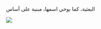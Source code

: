 البعثية، كما يوحي اسمها، مبنية على أساس
<!---
VgQ8Auk/VgQ8Auk is a ✨ special ✨ repository because its `README.md` (this file) appears on your GitHub profile.
You can click the Preview link to take a look at your changes.
--->
![]([http://url/to/img.png](https://www.reddit.com/media?url=https%3A%2F%2Fpreview.redd.it%2Fwvzsw3nu46xb1.png%3Fwidth%3D306%26format%3Dpjpg%26auto%3Dwebp%26s%3D529fe4feea68a03340c7337a61e37c87e36279ad)https://www.reddit.com/media?url=https%3A%2F%2Fpreview.redd.it%2Fwvzsw3nu46xb1.png%3Fwidth%3D306%26format%3Dpjpg%26auto%3Dwebp%26s%3D529fe4feea68a03340c7337a61e37c87e36279ad)
